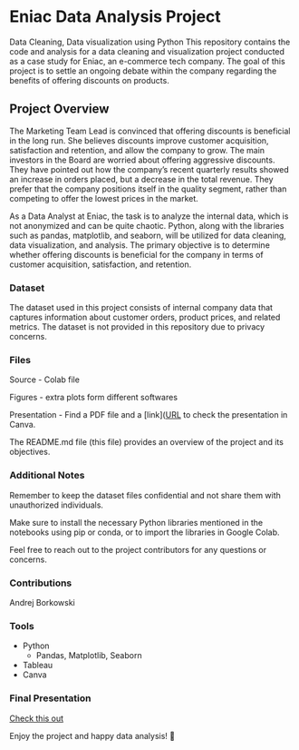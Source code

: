 
# Eniac Data Analysis Project
Data Cleaning, Data visualization using Python
This repository contains the code and analysis for a data cleaning and visualization project conducted as a case study for Eniac, an e-commerce tech company. The goal of this project is to settle an ongoing debate within the company regarding the benefits of offering discounts on products.

## Project Overview
The Marketing Team Lead is convinced that offering discounts is beneficial in the long run. She believes discounts improve customer acquisition, satisfaction and retention, and allow the company to grow.
The main investors in the Board are worried about offering aggressive discounts. They have pointed out how the company’s recent quarterly results showed an increase in orders placed, but a decrease in the total revenue. They prefer that the company positions itself in the quality segment, rather than competing to offer the lowest prices in the market.

As a Data Analyst at Eniac, the task is to analyze the internal data, which is not anonymized and can be quite chaotic. Python, along with the libraries such as pandas, matplotlib, and seaborn, will be utilized for data cleaning, data visualization, and analysis. The primary objective is to determine whether offering discounts is beneficial for the company in terms of customer acquisition, satisfaction, and retention.

### Dataset
The dataset used in this project consists of internal company data that captures information about customer orders, product prices, and related metrics. The dataset is not provided in this repository due to privacy concerns.

### Files

Source - Colab file

Figures - extra plots form different softwares

Presentation - Find a PDF file and a [link]([URL](https://www.canva.com/design/DAFmFV24gZk/RibJDzrobogaW8MqHbcMoA/view?utm_content=DAFmFV24gZk&utm_campaign=designshare&utm_medium=link&utm_source=publishsharelink
)  to check the presentation in Canva.

The README.md file (this file) provides an overview of the project and its objectives.

### Additional Notes
Remember to keep the dataset files confidential and not share them with unauthorized individuals.

Make sure to install the necessary Python libraries mentioned in the notebooks using pip or conda, or to import the libraries in Google Colab.

Feel free to reach out to the project contributors for any questions or concerns.

### Contributions
Andrej Borkowski

### Tools
- Python
  - Pandas, Matplotlib, Seaborn
- Tableau
- Canva

### Final Presentation
[Check this out]([https://www.canva.com/design/DAFiEZC2hTg/GBHwiXsNscKoGlqA0e2U-g/edit?utm_content=DAFiEZC2hTg&utm_campaign=designshare&utm_medium=link2&utm_source=sharebutton](https://www.canva.com/design/DAFmFV24gZk/RibJDzrobogaW8MqHbcMoA/view?utm_content=DAFmFV24gZk&utm_campaign=designshare&utm_medium=link&utm_source=publishsharelink)https://www.canva.com/design/DAFmFV24gZk/RibJDzrobogaW8MqHbcMoA/view?utm_content=DAFmFV24gZk&utm_campaign=designshare&utm_medium=link&utm_source=publishsharelink)

Enjoy the project and happy data analysis! 🙂
